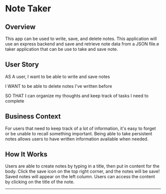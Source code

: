 # Note Taker

## Overview
This app can be used to write, save, and delete notes. This application will use an express backend and save and retrieve note data from a JSON file.e taker application that can be use to take and save note.

## User Story

AS A user, I want to be able to write and save notes

I WANT to be able to delete notes I've written before

SO THAT I can organize my thoughts and keep track of tasks I need to complete

## Business Context

For users that need to keep track of a lot of information, it's easy to forget or be unable to recall something important. Being able to take persistent notes allows users to have written information available when needed.

## How It Works 

Users are able to create notes by typing in a title, then put in content for the body. Click the save icon on the top right corner, and the notes will be save!
Saved notes will appear on the left column. Users can access the content by clicking on the title of the note. 



- - -
